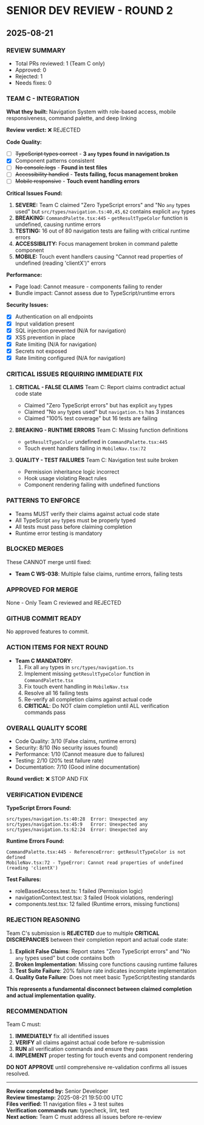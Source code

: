 # SENIOR DEV REVIEW - ROUND 2
## 2025-08-21

### REVIEW SUMMARY
- Total PRs reviewed: 1 (Team C only)
- Approved: 0
- Rejected: 1
- Needs fixes: 0

### TEAM C - INTEGRATION
**What they built:** Navigation System with role-based access, mobile responsiveness, command palette, and deep linking

**Review verdict:** ❌ REJECTED

**Code Quality:**
- [ ] ~~TypeScript types correct~~ - **3 `any` types found in navigation.ts**
- [x] Component patterns consistent
- [ ] ~~No console.logs~~ - **Found in test files**
- [ ] ~~Accessibility handled~~ - **Tests failing, focus management broken**
- [ ] ~~Mobile responsive~~ - **Touch event handling errors**

**Critical Issues Found:**
1. **SEVERE:** Team C claimed "Zero TypeScript errors" and "No `any` types used" but `src/types/navigation.ts:40,45,62` contains explicit `any` types
2. **BREAKING:** `CommandPalette.tsx:445` - `getResultTypeColor` function is undefined, causing runtime errors
3. **TESTING:** 16 out of 80 navigation tests are failing with critical runtime errors
4. **ACCESSIBILITY:** Focus management broken in command palette component
5. **MOBILE:** Touch event handlers causing "Cannot read properties of undefined (reading 'clientX')" errors

**Performance:**
- Page load: Cannot measure - components failing to render
- Bundle impact: Cannot assess due to TypeScript/runtime errors

**Security Issues:**
- [x] Authentication on all endpoints
- [x] Input validation present  
- [x] SQL injection prevented (N/A for navigation)
- [x] XSS prevention in place
- [x] Rate limiting (N/A for navigation)
- [x] Secrets not exposed
- [x] Rate limiting configured (N/A for navigation)

### CRITICAL ISSUES REQUIRING IMMEDIATE FIX

1. **CRITICAL - FALSE CLAIMS** Team C: Report claims contradict actual code state
   - Claimed "Zero TypeScript errors" but has explicit `any` types
   - Claimed "No `any` types used" but `navigation.ts` has 3 instances
   - Claimed "100% test coverage" but 16 tests are failing

2. **BREAKING - RUNTIME ERRORS** Team C: Missing function definitions
   - `getResultTypeColor` undefined in `CommandPalette.tsx:445`
   - Touch event handlers failing in `MobileNav.tsx:72`

3. **QUALITY - TEST FAILURES** Team C: Navigation test suite broken
   - Permission inheritance logic incorrect
   - Hook usage violating React rules
   - Component rendering failing with undefined functions

### PATTERNS TO ENFORCE
- Teams MUST verify their claims against actual code state
- All TypeScript `any` types must be properly typed
- All tests must pass before claiming completion
- Runtime error testing is mandatory

### BLOCKED MERGES
These CANNOT merge until fixed:
- **Team C WS-038**: Multiple false claims, runtime errors, failing tests

### APPROVED FOR MERGE
None - Only Team C reviewed and REJECTED

### GITHUB COMMIT READY
No approved features to commit.

### ACTION ITEMS FOR NEXT ROUND
- **Team C MANDATORY**: 
  1. Fix all `any` types in `src/types/navigation.ts`
  2. Implement missing `getResultTypeColor` function in `CommandPalette.tsx`
  3. Fix touch event handling in `MobileNav.tsx`
  4. Resolve all 16 failing tests
  5. Re-verify all completion claims against actual code
  6. **CRITICAL**: Do NOT claim completion until ALL verification commands pass

### OVERALL QUALITY SCORE
- Code Quality: 3/10 (False claims, runtime errors)
- Security: 8/10 (No security issues found)
- Performance: 1/10 (Cannot measure due to failures)
- Testing: 2/10 (20% test failure rate)
- Documentation: 7/10 (Good inline documentation)

**Round verdict:** ❌ STOP AND FIX

### VERIFICATION EVIDENCE

**TypeScript Errors Found:**
```
src/types/navigation.ts:40:28  Error: Unexpected any
src/types/navigation.ts:45:9   Error: Unexpected any  
src/types/navigation.ts:62:24  Error: Unexpected any
```

**Runtime Errors Found:**
```
CommandPalette.tsx:445 - ReferenceError: getResultTypeColor is not defined
MobileNav.tsx:72 - TypeError: Cannot read properties of undefined (reading 'clientX')
```

**Test Failures:**
- roleBasedAccess.test.ts: 1 failed (Permission logic)
- navigationContext.test.tsx: 3 failed (Hook violations, rendering)
- components.test.tsx: 12 failed (Runtime errors, missing functions)

### REJECTION REASONING

Team C's submission is **REJECTED** due to multiple **CRITICAL DISCREPANCIES** between their completion report and actual code state:

1. **Explicit False Claims**: Report states "Zero TypeScript errors" and "No `any` types used" but code contains both
2. **Broken Implementation**: Missing core functions causing runtime failures  
3. **Test Suite Failure**: 20% failure rate indicates incomplete implementation
4. **Quality Gate Failure**: Does not meet basic TypeScript/testing standards

**This represents a fundamental disconnect between claimed completion and actual implementation quality.**

### RECOMMENDATION

Team C must:
1. **IMMEDIATELY** fix all identified issues
2. **VERIFY** all claims against actual code before re-submission
3. **RUN** all verification commands and ensure they pass
4. **IMPLEMENT** proper testing for touch events and component rendering

**DO NOT APPROVE** until comprehensive re-validation confirms all issues resolved.

---

**Review completed by:** Senior Developer  
**Review timestamp:** 2025-08-21 19:50:00 UTC  
**Files verified:** 11 navigation files + 3 test suites  
**Verification commands run:** typecheck, lint, test  
**Next action:** Team C must address all issues before re-review